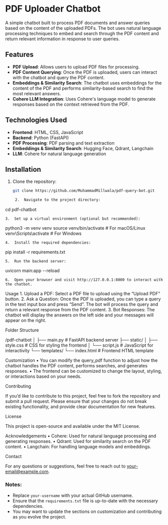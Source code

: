 # PDF Uploader Chatbot

A simple chatbot built to process PDF documents and answer queries based on the content of the uploaded PDFs. The bot uses natural language processing techniques to embed and search through the PDF content and return relevant information in response to user queries.

## Features

- **PDF Upload**: Allows users to upload PDF files for processing.
- **PDF Content Querying**: Once the PDF is uploaded, users can interact with the chatbot and query the PDF content.
- **Embeddings & Similarity Search**: The chatbot uses embeddings for the content of the PDF and performs similarity-based search to find the most relevant answers.
- **Cohere LLM Integration**: Uses Cohere's language model to generate responses based on the context retrieved from the PDF.

## Technologies Used

- **Frontend**: HTML, CSS, JavaScript
- **Backend**: Python (FastAPI)
- **PDF Processing**: PDF parsing and text extraction
- **Embeddings & Similarity Search**: Hugging Face, Qdrant, Langchain
- **LLM**: Cohere for natural language generation

## Installation

1. Clone the repository:

   ```bash
   git clone https://github.com/MuhammadMillwala/pdf-query-bot.git

	2.	Navigate to the project directory:

cd pdf-chatbot


	3.	Set up a virtual environment (optional but recommended):

python3 -m venv venv
source venv/bin/activate  # For macOS/Linux
venv\Scripts\activate     # For Windows


	4.	Install the required dependencies:

pip install -r requirements.txt


	5.	Run the backend server:

uvicorn main:app --reload


	6.	Open your browser and visit http://127.0.0.1:8000 to interact with the chatbot.

Usage
	1.	Upload a PDF: Select a PDF file to upload using the “Upload PDF” button.
	2.	Ask a Question: Once the PDF is uploaded, you can type a query in the text input box and press “Send”. The bot will process the query and return a relevant response from the PDF content.
	3.	Bot Responses: The chatbot will display the answers on the left side and your messages will appear on the right.

Folder Structure

/pdf-chatbot
│
├── main.py            # FastAPI backend server
├── static/
│   ├── style.css      # CSS for styling the frontend
│   └── script.js      # JavaScript for interactivity
└── templates/
    └── index.html     # Frontend HTML template

Customization
	•	You can modify the query_pdf function to adjust how the chatbot handles the PDF content, performs searches, and generates responses.
	•	The frontend can be customized to change the layout, styling, or interactions based on your needs.

Contributing

If you’d like to contribute to this project, feel free to fork the repository and submit a pull request. Please ensure that your changes do not break existing functionality, and provide clear documentation for new features.

License

This project is open-source and available under the MIT License.

Acknowledgements
	•	Cohere: Used for natural language processing and generating responses.
	•	Qdrant: Used for similarity search on the PDF content.
	•	Langchain: For handling language models and embeddings.

Contact

For any questions or suggestions, feel free to reach out to your-email@example.com.

### Notes:
- Replace `your-username` with your actual GitHub username.
- Ensure that the `requirements.txt` file is up-to-date with the necessary dependencies.
- You may want to update the sections on customization and contributing as you evolve the project.
